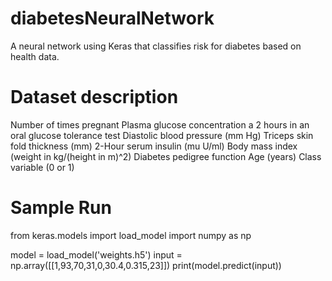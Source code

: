 # diabetesNeuralNetwork
A neural network using Keras that classifies risk for diabetes based on health data.

# Dataset description
Number of times pregnant
Plasma glucose concentration a 2 hours in an oral glucose tolerance test
Diastolic blood pressure (mm Hg)
Triceps skin fold thickness (mm)
2-Hour serum insulin (mu U/ml)
Body mass index (weight in kg/(height in m)^2)
Diabetes pedigree function
Age (years)
Class variable (0 or 1)

# Sample Run
from keras.models import load_model import numpy as np

model = load_model('weights.h5') input = np.array([[1,93,70,31,0,30.4,0.315,23]]) print(model.predict(input))
